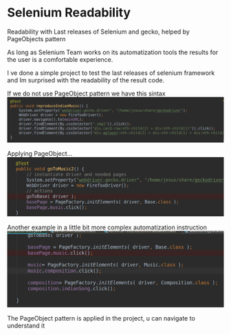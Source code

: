 # Selenium Readability
Readability with Last releases of Selenium and gecko, helped by PageObjects pattern 

As long as Selenium Team works on its automatization tools the results for the user is
a comfortable experience.

I ve done a simple project to test the last releases of selenium framework and Im surprised with
the readability of the result code.

If we do not use PageObject pattern we have this sintax
![](https://github.com/delalama/SeleniumReadability/blob/master/seleniumExample/1)

Applying PageObject...
![](https://github.com/delalama/SeleniumReadability/blob/master/seleniumExample/2.png)

Another example in a little bit more complex automatization instruction
![](https://github.com/delalama/SeleniumReadability/blob/master/seleniumExample/3.png)

The PageObject pattern is applied in the project, u can navigate to understand it
